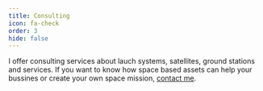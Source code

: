 ```yaml
---
title: Consulting
icon: fa-check
order: 3
hide: false
---
```


I offer consulting services about lauch systems, satellites, ground stations and services. If you want to know how space based assets can help your bussines or create your own space mission, [contact me](https://www.espazioa.eu/en/#contact).
